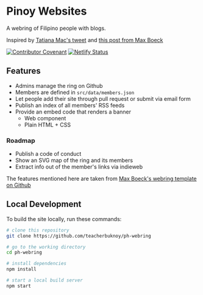 # Pinoy Websites
A webring of Filipino people with blogs.

Inspired by [Tatiana Mac's tweet](https://twitter.com/TatianaTMac/status/1114388079630929926) and [this post from Max Boeck](https://mxb.dev/blog/webring-kit/)

[![Contributor Covenant](https://img.shields.io/badge/Contributor%20Covenant-2.1-4baaaa.svg)](code_of_conduct.md) [![Netlify Status](https://api.netlify.com/api/v1/badges/ef1bcf27-9a63-4bad-bc3d-0ebddced851e/deploy-status)](https://app.netlify.com/sites/ph-webring/deploys)

## Features
- Admins manage the ring on Github
- Members are defined in `src/data/members.json`
- Let people add their site through pull request or submit via email form
- Publish an index of all members' RSS feeds
- Provide an embed code that renders a banner
  - Web component
  - Plain HTML + CSS

### Roadmap
- Publish a code of conduct
- Show an SVG map of the ring and its members
- Extract info out of the member's links via indieweb

The features mentioned here are taken from [Max Boeck's webring template on Github](https://github.com/maxboeck/webring)

## Local Development
To build the site locally, run these commands:

```sh
# clone this repository
git clone https://github.com/teacherbuknoy/ph-webring

# go to the working directory
cd ph-webring

# install dependencies
npm install

# start a local build server
npm start
```